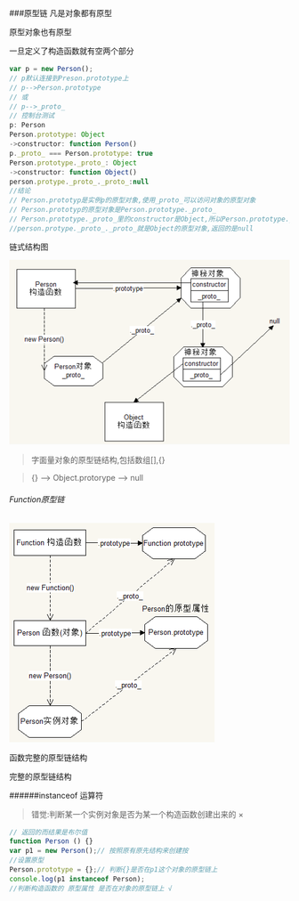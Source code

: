 ###原型链
凡是对象都有原型

原型对象也有原型

一旦定义了构造函数就有空两个部分
```javascript
var p = new Person();
// p默认连接到Preson.prototype上
// p-->Person.prototype
// 或
// p-->_proto_
// 控制台测试
p: Person
Person.prototype: Object
->constructor: function Person()
p._proto_ === Person.prototype: true
Person.prototype._proto_: Object
->constructor: function Object()
person.protype._proto_._proto_:null
//结论
// Person.prototyp是实例p的原型对象,使用_proto_可以访问对象的原型对象
// Person.prototyp的原型对象是Person.prototype._proto_
// Person.prototype._proto_里的constructor是Object,所以Person.prototype._proto_是Object的prototype
//person.protype._proto_._proto_就是Object的原型对象,返回的是null
```
链式结构图

![](/assets/链式结构.png)

>字面量对象的原型链结构,包括数组[],{}

>{} --> Object.protorype --> null

###### Function原型链
![](/assets/原型链.png)

函数完整的原型链结构

完整的原型链结构 

######instanceof 运算符

>错觉:判断某一个实例对象是否为某一个构造函数创建出来的 ×

```javascript
// 返回的而结果是布尔值
function Person () {}
var p1 = new Person();// 按照原有原先结构来创建按
//设置原型
Person.prototype = {};// 判断{}是否在p1这个对象的原型链上
console.log(p1 instanceof Person);
//判断构造函数的 原型属性 是否在对象的原型链上 √
```
